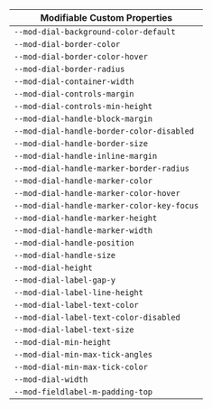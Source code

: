 | Modifiable Custom Properties               |
| ------------------------------------------ |
| `--mod-dial-background-color-default`      |
| `--mod-dial-border-color`                  |
| `--mod-dial-border-color-hover`            |
| `--mod-dial-border-radius`                 |
| `--mod-dial-container-width`               |
| `--mod-dial-controls-margin`               |
| `--mod-dial-controls-min-height`           |
| `--mod-dial-handle-block-margin`           |
| `--mod-dial-handle-border-color-disabled`  |
| `--mod-dial-handle-border-size`            |
| `--mod-dial-handle-inline-margin`          |
| `--mod-dial-handle-marker-border-radius`   |
| `--mod-dial-handle-marker-color`           |
| `--mod-dial-handle-marker-color-hover`     |
| `--mod-dial-handle-marker-color-key-focus` |
| `--mod-dial-handle-marker-height`          |
| `--mod-dial-handle-marker-width`           |
| `--mod-dial-handle-position`               |
| `--mod-dial-handle-size`                   |
| `--mod-dial-height`                        |
| `--mod-dial-label-gap-y`                   |
| `--mod-dial-label-line-height`             |
| `--mod-dial-label-text-color`              |
| `--mod-dial-label-text-color-disabled`     |
| `--mod-dial-label-text-size`               |
| `--mod-dial-min-height`                    |
| `--mod-dial-min-max-tick-angles`           |
| `--mod-dial-min-max-tick-color`            |
| `--mod-dial-width`                         |
| `--mod-fieldlabel-m-padding-top`           |
